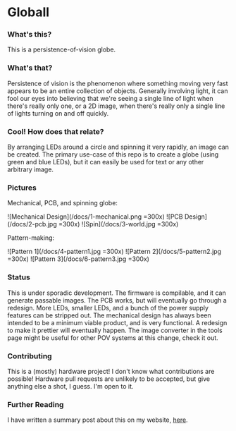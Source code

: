Globall
================


### What's this?

This is a persistence-of-vision globe.

### What's that?

Persistence of vision is the phenomenon where something moving very fast appears to be an entire collection of objects. Generally involving light, it can fool our eyes into believing that we're seeing a single line of light when there's really only one, or a 2D image, when there's really only a single line of lights turning on and off quickly.

### Cool! How does that relate?

By arranging LEDs around a circle and spinning it very rapidly, an image can be created. The primary use-case of this repo is to create a globe (using green and blue LEDs), but it can easily be used for text or any other arbitrary image.

### Pictures

Mechanical, PCB, and spinning globe:

![Mechanical Design](/docs/1-mechanical.png =300x)
![PCB Design](/docs/2-pcb.jpg =300x)
![Spin](/docs/3-world.jpg =300x)

Pattern-making:

![Pattern 1](/docs/4-pattern1.jpg =300x)
![Pattern 2](/docs/5-pattern2.jpg =300x)
![Pattern 3](/docs/6-pattern3.jpg =300x)


### Status

This is under sporadic development.
The firmware is compilable, and it can generate passable images.
The PCB works, but will eventually go through a redesign. More LEDs, smaller LEDs, and a bunch of the power supply features can be stripped out.
The mechanical design has always been intended to be a minimum viable product, and is very functional. A redesign to make it prettier will eventually happen.
The image converter in the tools page might be useful for other POV systems at this change, check it out.

### Contributing

This is a (mostly) hardware project! I don't know what contributions are possible! Hardware pull requests are unlikely to be accepted, but give anything else a shot, I guess. I'm open to it.

### Further Reading

I have written a summary post about this on my website, [here](https://jrainimo.com/build/?p=1176).
